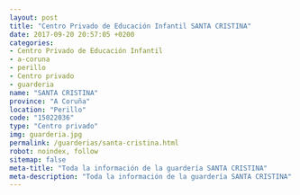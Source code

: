 ```yaml
---
layout: post
title: "Centro Privado de Educación Infantil SANTA CRISTINA"
date: 2017-09-20 20:57:05 +0200
categories:
- Centro Privado de Educación Infantil
- a-coruna
- perillo
- Centro privado
- guarderia
name: "SANTA CRISTINA"
province: "A Coruña"
location: "Perillo"
code: "15022036"
type: "Centro privado"
img: guarderia.jpg
permalink: /guarderias/santa-cristina.html
robot: noindex, follow
sitemap: false
meta-title: "Toda la información de la guardería SANTA CRISTINA"
meta-description: "Toda la información de la guardería SANTA CRISTINA"
---
```

